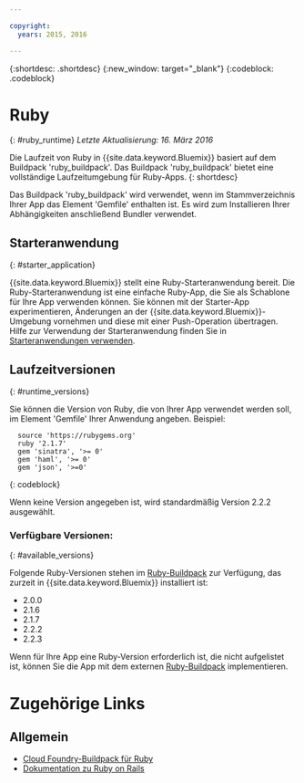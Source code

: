 ```yaml
---

copyright:
  years: 2015, 2016

---
```


{:shortdesc: .shortdesc}
{:new_window: target="_blank"}
{:codeblock: .codeblock}

# Ruby
{: #ruby_runtime}
*Letzte Aktualisierung: 16. März 2016*

Die Laufzeit von Ruby in {{site.data.keyword.Bluemix}} basiert auf dem Buildpack 'ruby_buildpack'. Das Buildpack 'ruby_buildpack' bietet eine vollständige Laufzeitumgebung für Ruby-Apps.
{: shortdesc}

Das Buildpack 'ruby_buildpack' wird verwendet, wenn im Stammverzeichnis Ihrer App das Element 'Gemfile' enthalten ist. Es wird zum Installieren Ihrer Abhängigkeiten anschließend Bundler verwendet. 

## Starteranwendung
{: #starter_application}

{{site.data.keyword.Bluemix}} stellt eine Ruby-Starteranwendung bereit. Die Ruby-Starteranwendung ist eine einfache Ruby-App, die Sie als Schablone für Ihre App verwenden können. Sie können mit der Starter-App experimentieren, Änderungen an der {{site.data.keyword.Bluemix}}-Umgebung vornehmen und diese mit einer Push-Operation übertragen. Hilfe zur Verwendung der Starteranwendung finden Sie in [Starteranwendungen verwenden](../../cfapps/starter_app_usage.html). 

## Laufzeitversionen
{: #runtime_versions}

Sie können die Version von Ruby, die von Ihrer App verwendet werden soll, im Element 'Gemfile' Ihrer Anwendung angeben. Beispiel: 


```
  source 'https://rubygems.org'
  ruby '2.1.7'
  gem 'sinatra', '>= 0'
  gem 'haml', '>= 0'
  gem 'json', '>=0'
```
{: codeblock}

Wenn keine Version angegeben ist, wird standardmäßig Version 2.2.2 ausgewählt. 

### Verfügbare Versionen:
{: #available_versions}

Folgende Ruby-Versionen stehen im [Ruby-Buildpack](https://github.com/cloudfoundry/ruby-buildpack/releases/tag/v1.6.7?cm_mc_uid=02162397679414470795470&cm_mc_sid_50200000=1447951462) zur Verfügung, das zurzeit in {{site.data.keyword.Bluemix}} installiert ist:

* 2.0.0
* 2.1.6
* 2.1.7
* 2.2.2
* 2.2.3

Wenn für Ihre App eine Ruby-Version erforderlich ist, die nicht aufgelistet ist, können Sie die App mit dem externen [Ruby-Buildpack](https://github.com/cloudfoundry/ruby-buildpack) implementieren.


# Zugehörige Links
## Allgemein
* [Cloud Foundry-Buildpack für Ruby](https://github.com/cloudfoundry/cf-buildpack-ruby)
* [Dokumentation zu Ruby on Rails](http://rubyonrails.org/documentation/)
